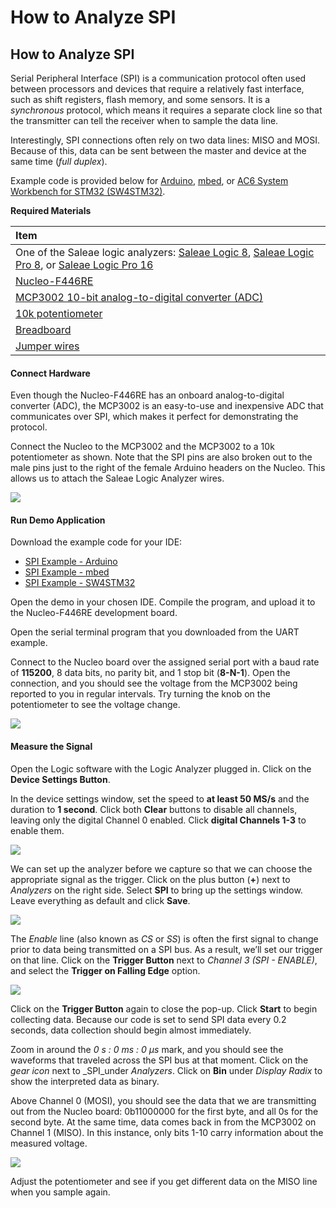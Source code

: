 # How to Analyze SPI

## How to Analyze SPI

Serial Peripheral Interface \(SPI\) is a communication protocol often used between processors and devices that require a relatively fast interface, such as shift registers, flash memory, and some sensors. It is a _synchronous_ protocol, which means it requires a separate clock line so that the transmitter can tell the receiver when to sample the data line.

Interestingly, SPI connections often rely on two data lines: MISO and MOSI. Because of this, data can be sent between the master and device at the same time \(_full duplex_\).

Example code is provided below for [Arduino](https://www.arduino.cc/), [mbed](https://os.mbed.com/), or [AC6 System Workbench for STM32 \(SW4STM32\)](http://www.openstm32.org/).

**Required Materials**

| Item |
| :--- |
| One of the Saleae logic analyzers: [Saleae Logic 8](https://usd.saleae.com/products/saleae-logic-8), [Saleae Logic Pro 8](https://usd.saleae.com/products/saleae-logic-pro-8), or [Saleae Logic Pro 16](https://usd.saleae.com/products/saleae-logic-pro-16)​ |
| ​[Nucleo-F446RE](https://www.digikey.com/product-detail/en/stmicroelectronics/NUCLEO-F446RE/497-15882-ND/5347712)​ |
| ​[MCP3002 10-bit analog-to-digital converter \(ADC\)](https://www.digikey.com/product-detail/en/microchip-technology/MCP3002-I-P/MCP3002-I-P-ND/319412)​ |
| ​[10k potentiometer](https://www.digikey.com/product-detail/en/sparkfun-electronics/COM-09806/1568-1616-ND/7319606)​ |
| ​[Breadboard](https://www.digikey.com/product-detail/en/bud-industries/BB-32621/377-2094-ND/4156445)​ |
| ​[Jumper wires](https://www.digikey.com/product-detail/en/sparkfun-electronics/PRT-12795/1568-1512-ND/5993860)​ |

#### Connect Hardware <a id="connect-hardware-3"></a>

Even though the Nucleo-F446RE has an onboard analog-to-digital converter \(ADC\), the MCP3002 is an easy-to-use and inexpensive ADC that communicates over SPI, which makes it perfect for demonstrating the protocol.

Connect the Nucleo to the MCP3002 and the MCP3002 to a 10k potentiometer as shown. Note that the SPI pins are also broken out to the male pins just to the right of the female Arduino headers on the Nucleo. This allows us to attach the Saleae Logic Analyzer wires.

![](https://blobscdn.gitbook.com/v0/b/gitbook-28427.appspot.com/o/assets%2F-LJyR1KEnjYBK2_cUw23%2F-LK-cRuCDRBtYSjHV9yh%2F-LK-clHxbABXQ7_MQnxY%2Fspi_circuit_fritzing.png?alt=media&token=db47e451-4b5b-4957-8af8-2ae220085539)

#### Run Demo Application <a id="run-demo-application-3"></a>

Download the example code for your IDE:

* ​[SPI Example - Arduino](http://localhost:4000/assets/code/spi_example_arduino.zip)​
* ​[SPI Example - mbed](http://localhost:4000/assets/code/spi_example_mbed.zip)​
* ​[SPI Example - SW4STM32](http://localhost:4000/assets/code/spi_example_sw4stm32.zip)​

Open the demo in your chosen IDE. Compile the program, and upload it to the Nucleo-F446RE development board.

Open the serial terminal program that you downloaded from the UART example.

Connect to the Nucleo board over the assigned serial port with a baud rate of **115200**, 8 data bits, no parity bit, and 1 stop bit \(**8-N-1**\). Open the connection, and you should see the voltage from the MCP3002 being reported to you in regular intervals. Try turning the knob on the potentiometer to see the voltage change.

![](https://blobscdn.gitbook.com/v0/b/gitbook-28427.appspot.com/o/assets%2F-LJyR1KEnjYBK2_cUw23%2F-LK-cRuCDRBtYSjHV9yh%2F-LK-clHkGZBA5SaR90lF%2Fscreen_21.png?alt=media&token=91b62e23-b093-4b0b-924c-d02b1e0ce776)

#### Measure the Signal <a id="measure-the-signal-2"></a>

Open the Logic software with the Logic Analyzer plugged in. Click on the **Device Settings Button**.

In the device settings window, set the speed to **at least 50 MS/s** and the duration to **1 second**. Click both **Clear** buttons to disable all channels, leaving only the digital Channel 0 enabled. Click **digital Channels 1-3** to enable them.

![](https://blobscdn.gitbook.com/v0/b/gitbook-28427.appspot.com/o/assets%2F-LJyR1KEnjYBK2_cUw23%2F-LK-cRuCDRBtYSjHV9yh%2F-LK-clHlwy1OsDUmZZHu%2Fscreen_22.png?alt=media&token=f1f10c37-a0d1-48f8-9cf9-c48d1a0756a4)

We can set up the analyzer before we capture so that we can choose the appropriate signal as the trigger. Click on the plus button \(**+**\) next to _Analyzers_ on the right side. Select **SPI** to bring up the settings window. Leave everything as default and click **Save**.

![](https://blobscdn.gitbook.com/v0/b/gitbook-28427.appspot.com/o/assets%2F-LJyR1KEnjYBK2_cUw23%2F-LK-cRuCDRBtYSjHV9yh%2F-LK-clHmzFdReFvURwBQ%2Fscreen_23.png?alt=media&token=3935dbaf-6a9c-4b5b-9c32-e9e6757ffb11)

The _Enable_ line \(also known as _CS_ or _SS_\) is often the first signal to change prior to data being transmitted on a SPI bus. As a result, we’ll set our trigger on that line. Click on the **Trigger Button** next to _Channel 3 \(SPI - ENABLE\)_, and select the **Trigger on Falling Edge** option.

![](https://blobscdn.gitbook.com/v0/b/gitbook-28427.appspot.com/o/assets%2F-LJyR1KEnjYBK2_cUw23%2F-LK-cRuCDRBtYSjHV9yh%2F-LK-clHpweyoDAJwijrw%2Fscreen_24.png?alt=media&token=5e39c473-a4fa-4691-ad9d-9c6da94df9b6)

Click on the **Trigger Button** again to close the pop-up. Click **Start** to begin collecting data. Because our code is set to send SPI data every 0.2 seconds, data collection should begin almost immediately.

Zoom in around the _0 s : 0 ms : 0 μs_ mark, and you should see the waveforms that traveled across the SPI bus at that moment. Click on the _gear icon_ next to _SPI_under _Analyzers_. Click on **Bin** under _Display Radix_ to show the interpreted data as binary.

Above Channel 0 \(MOSI\), you should see the data that we are transmitting out from the Nucleo board: 0b11000000 for the first byte, and all 0s for the second byte. At the same time, data comes back in from the MCP3002 on Channel 1 \(MISO\). In this instance, only bits 1-10 carry information about the measured voltage.

![](https://blobscdn.gitbook.com/v0/b/gitbook-28427.appspot.com/o/assets%2F-LJyR1KEnjYBK2_cUw23%2F-LK-cRuCDRBtYSjHV9yh%2F-LK-clHreXVbubZkXxgD%2Fscreen_25.png?alt=media&token=f9f59b7f-d49a-4b8d-b9f3-c29611237b9b)

Adjust the potentiometer and see if you get different data on the MISO line when you sample again.

